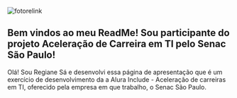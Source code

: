 ![fotorelink](https://github.com/RegianeSa7/RegianeSa7/assets/141193032/1e89f5b2-46b2-4000-97b5-f0c7719c494f)
  </header>
    <main class="apresentacao">
        <section class="apresentacao__conteudo">
            <h1 class="apresentacao__conteudo__titulo">Bem vindos ao meu ReadMe!<strong 
            class="titulo-destaque"> Sou participante do projeto Aceleração de Carreira em TI pelo Senac São Paulo!
            </strong></h1>
            <p class="apresentacao__conteudo__texto">Olá! Sou Regiane Sá e desenvolvi essa página de apresentação 
                que é um exercício de desenvolvimento da a Alura Include - Aceleração de carreiras em TI, 
                oferecido pela empresa em que trabalho, o Senac São Paulo.
            </p>
        <div class="apresentacao__links">
      <a class="apresentacao__links__navegacao" "href: https://github.com/RegianeSa7">

